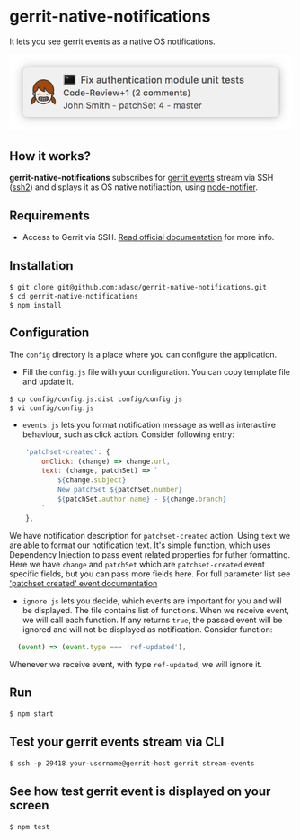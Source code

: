 # gerrit-native-notifications

It lets you see gerrit events as a native OS notifications.

![Example of OS X notifcation](https://raw.githubusercontent.com/adasq/gerrit-native-notifications/master/docs/images/%20notification-example-1.png "Example of OS X notifcation")

## How it works?

**gerrit-native-notifications** subscribes for 
[gerrit events](https://gerrit-review.googlesource.com/Documentation/cmd-stream-events.html) 
stream via SSH 
([ssh2](https://github.com/mscdex/ssh2)) 
and displays it as OS native notifiaction, using 
[node-notifier](https://github.com/mikaelbr/node-notifier/).

## Requirements

- Access to Gerrit via SSH. [Read official documentation](https://gerrit-review.googlesource.com/Documentation/cmd-stream-events.html#_access) for more info.

## Installation

```
$ git clone git@github.com:adasq/gerrit-native-notifications.git
$ cd gerrit-native-notifications
$ npm install
```

## Configuration

The `config` directory is a place where you can configure the application.

- Fill the `config.js` file with your configuration. You can copy template file and update it.

```
$ cp config/config.js.dist config/config.js
$ vi config/config.js
```
- `events.js` lets you format notification message as well as interactive behaviour, such as click action.
Consider following entry:
```js
    'patchset-created': {
        onClick: (change) => change.url,
        text: (change, patchSet) => `
            ${change.subject}
            New patchSet ${patchSet.number}
            ${patchSet.author.name} - ${change.branch}
        `
    },

```

We have notification description for `patchset-created` action. 
Using `text` we are able to format our notification text. It's simple function, which uses Dependency Injection to pass event related properties for futher formatting. Here we have `change` and `patchSet` which are `patchset-created` event specific fields, but you can pass more fields here. For full parameter list see ['patchset created' event documentation](https://gerrit-review.googlesource.com/Documentation/cmd-stream-events.html#_patchset_created)

- `ignore.js` lets you decide, which events are important for you and will be displayed. The file contains list of functions. When we receive event, we will call each function. If any returns `true`, the passed event will be ignored and will not be displayed as notification. Consider function:

```js
  (event) => (event.type === 'ref-updated'),
```
Whenever we receive event, with type `ref-updated`, we will ignore it.
## Run

```
$ npm start
```

## Test your gerrit events stream via CLI
```
$ ssh -p 29418 your-username@gerrit-host gerrit stream-events
```

## See how test gerrit event is displayed on your screen

```
$ npm test
```

